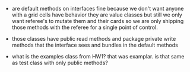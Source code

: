 - are default methods on interfaces fine
  because we don't want anyone with a
  grid cells have behavior
  they are value classes but still
  we only want referee's to
  mutate them and their cards
  so we are only shipping those methods
  with the referee for a single
  point of control. 
- those classes have public read methods
and package private write methods that
the interface sees and bundles in
the default methods

- what is the examples class from HW1?
that was examplar. is that same as test class with only public methods?
